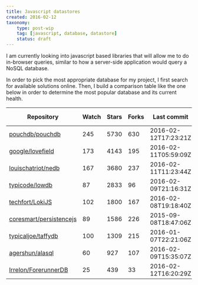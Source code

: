 ```yaml
---
title: Javascript datastores
created: 2016-02-12
taxonomy:
    type: post-wip
    tag: [javascript, database, datastore]
    status: draft
---
```


I am currently looking into javascript based libraries that will allow me to do in-browser queries, similar to how a server-side application would query a NoSQL database.

In order to pick the most appropriate database for my project, I first search for available solutions online. Then, I build a comparison table like the one below in order to determine the most popular database and its current health.

| Repository | Watch | Stars | Forks | Last commit | Open issues | Open PR |
|------------|-------|-------|-------|-------------|-------------|---------|
| [pouchdb/pouchdb](https://github.com/pouchdb/pouchdb) | 245 | 5730 | 630 | 2016-02-12T17:23:21Z | 128 | 8 |
| [google/lovefield](https://github.com/google/lovefield) | 173 | 4143 | 195 | 2016-02-11T05:59:09Z | 17 | 1 |
| [louischatriot/nedb](https://github.com/louischatriot/nedb) | 167 | 3680 | 237 | 2016-02-11T11:23:44Z | 19 | 8 |
| [typicode/lowdb](https://github.com/typicode/lowdb) | 87 | 2833 | 96 | 2016-02-09T21:16:31Z | 9 | 3 |
| [techfort/LokiJS](https://github.com/techfort/LokiJS) | 102 | 1800 | 167 | 2016-02-08T19:18:40Z | 64 | 0 |
| [coresmart/persistencejs](https://github.com/coresmart/persistencejs) | 89 | 1586 | 226 | 2015-09-08T18:47:06Z | 66 | 14 |
| [typicaljoe/taffydb](https://github.com/typicaljoe/taffydb) | 100 | 1309 | 215 | 2016-01-07T22:21:06Z | 57 | 16 |
| [agershun/alasql](https://github.com/agershun/alasql) | 60 | 927 | 107 | 2016-02-09T15:35:07Z | 250 | 0 |
| [Irrelon/ForerunnerDB](https://github.com/Irrelon/ForerunnerDB) | 25 | 439 | 33 | 2016-02-12T16:20:29Z | 17 | 0 |

